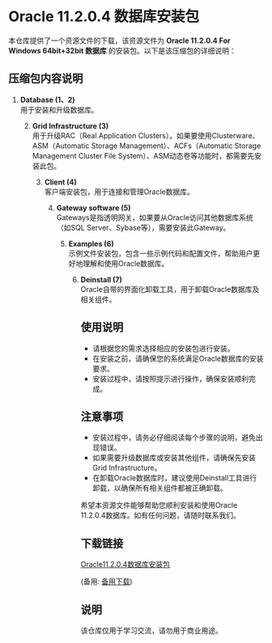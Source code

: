 # Oracle 11.2.0.4 数据库安装包

本仓库提供了一个资源文件的下载，该资源文件为 **Oracle 11.2.0.4 For Windows 64bit+32bit 数据库** 的安装包。以下是该压缩包的详细说明：

## 压缩包内容说明

1. **Database (1、2)**  
   用于安装和升级数据库。

   2. **Grid Infrastructure (3)**  
      用于升级RAC（Real Application Clusters）。如果要使用Clusterware、ASM（Automatic Storage Management）、ACFs（Automatic Storage Management Cluster File System）、ASM动态卷等功能时，都需要先安装此包。

      3. **Client (4)**  
         客户端安装包，用于连接和管理Oracle数据库。

         4. **Gateway software (5)**  
            Gateways是指透明网关，如果要从Oracle访问其他数据库系统（如SQL Server、Sybase等），需要安装此Gateway。

            5. **Examples (6)**  
               示例文件安装包，包含一些示例代码和配置文件，帮助用户更好地理解和使用Oracle数据库。

               6. **Deinstall (7)**  
                  Oracle自带的界面化卸载工具，用于卸载Oracle数据库及相关组件。

                  ## 使用说明

                  - 请根据您的需求选择相应的安装包进行安装。
                  - 在安装之前，请确保您的系统满足Oracle数据库的安装要求。
                  - 安装过程中，请按照提示进行操作，确保安装顺利完成。

                  ## 注意事项

                  - 安装过程中，请务必仔细阅读每个步骤的说明，避免出现错误。
                  - 如果需要升级数据库或安装其他组件，请确保先安装Grid Infrastructure。
                  - 在卸载Oracle数据库时，建议使用Deinstall工具进行卸载，以确保所有相关组件都被正确卸载。

                  希望本资源文件能够帮助您顺利安装和使用Oracle 11.2.0.4数据库。如有任何问题，请随时联系我们。

                  ## 下载链接
                  [Oracle11.2.0.4数据库安装包](https://pan.quark.cn/s/4f3604164dfa) 

                  (备用: [备用下载](https://pan.baidu.com/s/1CIXcejbjFRBE_XCTUi-ChQ?pwd=1234))

                  ## 说明

                  该仓库仅用于学习交流，请勿用于商业用途。

